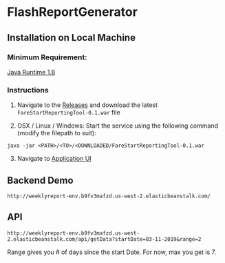 FlashReportGenerator
======================

## Installation on Local Machine

### Minimum Requirement:
[Java Runtime 1.8](https://www.oracle.com/technetwork/java/javase/downloads/jre8-downloads-2133155.html)

### Instructions
1. Navigate to the <a href="https://github.com/FarestartTechVolunteers/FlashReportGenerator/releases" target="_blank">Releases</a> and download the latest ```FareStartReportingTool-0.1.war``` file

2. OSX / Linux / Windows: Start the service using the following command (modify the filepath to suit):
  ```
  java -jar <PATH>/<TO>/<DOWNLOADED/FareStartReportingTool-0.1.war
  ```
 
3. Navigate to <a href="http://localhost:5000" target="_blank">Application UI</a>


## Backend Demo
```
http://weeklyreport-env.b9fv3mafzd.us-west-2.elasticbeanstalk.com/
```

## API

```
http://weeklyreport-env.b9fv3mafzd.us-west-2.elasticbeanstalk.com/api/getData?startDate=03-11-2019&range=2
```

Range gives you # of days since the start Date.
For now, max you get is 7.
